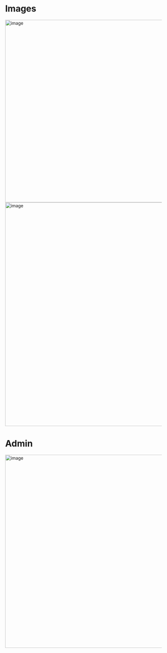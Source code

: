 # Images
<img width="586" alt="image" src="https://github.com/user-attachments/assets/60e97940-4c1f-40b7-8fa7-f78d73b42bd5">
<img width="718" alt="image" src="https://github.com/user-attachments/assets/cdfe80be-be5b-432f-8853-aa9910c21810">

# Admin
<img width="620" alt="image" src="https://github.com/user-attachments/assets/86dc1e1f-732f-431e-ad13-31dfa529b6e7">








